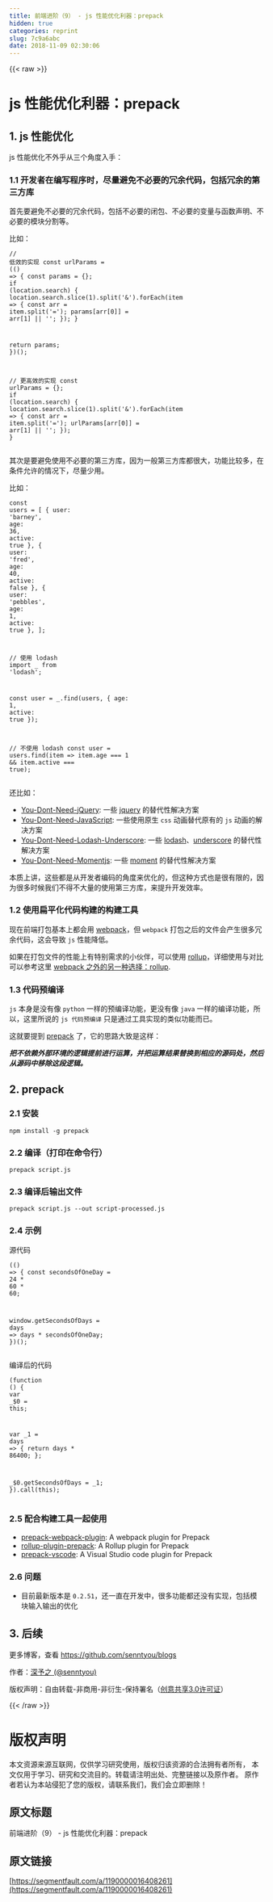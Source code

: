 ```yaml
---
title: 前端进阶（9） - js 性能优化利器：prepack
hidden: true
categories: reprint
slug: 7c9a6abc
date: 2018-11-09 02:30:06
---
```


{{< raw >}}
<h1 id="articleHeader0">js &#x6027;&#x80FD;&#x4F18;&#x5316;&#x5229;&#x5668;&#xFF1A;prepack</h1><h2 id="articleHeader1">1. js &#x6027;&#x80FD;&#x4F18;&#x5316;</h2><p>js &#x6027;&#x80FD;&#x4F18;&#x5316;&#x4E0D;&#x5916;&#x4E4E;&#x4ECE;&#x4E09;&#x4E2A;&#x89D2;&#x5EA6;&#x5165;&#x624B;&#xFF1A;</p><h3 id="articleHeader2">1.1 &#x5F00;&#x53D1;&#x8005;&#x5728;&#x7F16;&#x5199;&#x7A0B;&#x5E8F;&#x65F6;&#xFF0C;&#x5C3D;&#x91CF;&#x907F;&#x514D;&#x4E0D;&#x5FC5;&#x8981;&#x7684;&#x5197;&#x4F59;&#x4EE3;&#x7801;&#xFF0C;&#x5305;&#x62EC;&#x5197;&#x4F59;&#x7684;&#x7B2C;&#x4E09;&#x65B9;&#x5E93;</h3><p>&#x9996;&#x5148;&#x8981;&#x907F;&#x514D;&#x4E0D;&#x5FC5;&#x8981;&#x7684;&#x5197;&#x4F59;&#x4EE3;&#x7801;&#xFF0C;&#x5305;&#x62EC;&#x4E0D;&#x5FC5;&#x8981;&#x7684;&#x95ED;&#x5305;&#x3001;&#x4E0D;&#x5FC5;&#x8981;&#x7684;&#x53D8;&#x91CF;&#x4E0E;&#x51FD;&#x6570;&#x58F0;&#x660E;&#x3001;&#x4E0D;&#x5FC5;&#x8981;&#x7684;&#x6A21;&#x5757;&#x5206;&#x5272;&#x7B49;&#x3002;</p><p>&#x6BD4;&#x5982;&#xFF1A;</p><div class="widget-codetool" style="display:none"><div class="widget-codetool--inner"><span class="selectCode code-tool" data-toggle="tooltip" data-placement="top" title="" data-original-title="&#x5168;&#x9009;"></span> <span type="button" class="copyCode code-tool" data-toggle="tooltip" data-placement="top" data-clipboard-text="// &#x4F4E;&#x6548;&#x7684;&#x5B9E;&#x73B0;
const urlParams = (() =&gt; {
  const params = {};
  if (location.search) {
    location.search.slice(1).split(&apos;&amp;&apos;).forEach(item =&gt; {
      const arr = item.split(&apos;=&apos;);
      params[arr[0]] = arr[1] || &apos;&apos;;
    });
  }
  
 return params;
})();


// &#x66F4;&#x9AD8;&#x6548;&#x7684;&#x5B9E;&#x73B0;
const urlParams = {};
if (location.search) {
  location.search.slice(1).split(&apos;&amp;&apos;).forEach(item =&gt; {
    const arr = item.split(&apos;=&apos;);
    urlParams[arr[0]] = arr[1] || &apos;&apos;;
  });
}" title="" data-original-title="&#x590D;&#x5236;"></span> <span type="button" class="saveToNote code-tool" data-toggle="tooltip" data-placement="top" title="" data-original-title="&#x653E;&#x8FDB;&#x7B14;&#x8BB0;"></span></div></div><pre class="hljs typescript"><code><span class="hljs-comment">// &#x4F4E;&#x6548;&#x7684;&#x5B9E;&#x73B0;</span>
<span class="hljs-keyword">const</span> urlParams = <span class="hljs-function">(<span class="hljs-params">(<span class="hljs-params"></span>) =&gt; {
  <span class="hljs-keyword">const</span> params = {};
  <span class="hljs-keyword">if</span> (<span class="hljs-params">location.search</span>) {
    location.search.slice(<span class="hljs-params">1</span>).split(<span class="hljs-params">&apos;&amp;&apos;</span>).forEach(<span class="hljs-params">item =&gt; {
      <span class="hljs-keyword">const</span> arr = item.split(<span class="hljs-params">&apos;=&apos;</span>);
      params[arr[0]] = arr[1] || &apos;&apos;;
    }</span>);
  }
  
 <span class="hljs-keyword">return</span> params;
}</span>)<span class="hljs-params">()</span>;


// &#x66F4;&#x9AD8;&#x6548;&#x7684;&#x5B9E;&#x73B0;
<span class="hljs-params">const</span> <span class="hljs-params">urlParams</span> = {};
<span class="hljs-params">if</span> (<span class="hljs-params">location.search</span>) {
  <span class="hljs-params">location</span>.<span class="hljs-params">search</span>.<span class="hljs-params">slice</span>(<span class="hljs-params">1</span>).<span class="hljs-params">split</span>(<span class="hljs-params">&apos;&amp;&apos;</span>).<span class="hljs-params">forEach</span>(<span class="hljs-params">item =&gt; {
    <span class="hljs-keyword">const</span> arr = item.split(<span class="hljs-params">&apos;=&apos;</span>);
    urlParams[arr[0]] = arr[1] || &apos;&apos;;
  }</span>);
}</span></code></pre><p>&#x5176;&#x6B21;&#x662F;&#x8981;&#x907F;&#x514D;&#x4F7F;&#x7528;&#x4E0D;&#x5FC5;&#x8981;&#x7684;&#x7B2C;&#x4E09;&#x65B9;&#x5E93;&#xFF0C;&#x56E0;&#x4E3A;&#x4E00;&#x822C;&#x7B2C;&#x4E09;&#x65B9;&#x5E93;&#x90FD;&#x5F88;&#x5927;&#xFF0C;&#x529F;&#x80FD;&#x6BD4;&#x8F83;&#x591A;&#xFF0C;&#x5728;&#x6761;&#x4EF6;&#x5141;&#x8BB8;&#x7684;&#x60C5;&#x51B5;&#x4E0B;&#xFF0C;&#x5C3D;&#x91CF;&#x5C11;&#x7528;&#x3002;</p><p>&#x6BD4;&#x5982;&#xFF1A;</p><div class="widget-codetool" style="display:none"><div class="widget-codetool--inner"><span class="selectCode code-tool" data-toggle="tooltip" data-placement="top" title="" data-original-title="&#x5168;&#x9009;"></span> <span type="button" class="copyCode code-tool" data-toggle="tooltip" data-placement="top" data-clipboard-text="const users = [
  { user: &apos;barney&apos;,  age: 36, active: true },
  { user: &apos;fred&apos;,    age: 40, active: false },
  { user: &apos;pebbles&apos;, age: 1,  active: true },
];

// &#x4F7F;&#x7528; lodash
import _ from &apos;lodash&apos;;

const user = _.find(users, { age: 1, active: true });


// &#x4E0D;&#x4F7F;&#x7528; lodash
const user = users.find(item =&gt; item.age === 1 &amp;&amp; item.active === true);" title="" data-original-title="&#x590D;&#x5236;"></span> <span type="button" class="saveToNote code-tool" data-toggle="tooltip" data-placement="top" title="" data-original-title="&#x653E;&#x8FDB;&#x7B14;&#x8BB0;"></span></div></div><pre class="hljs groovy"><code>const users = [
  { <span class="hljs-string">user:</span> <span class="hljs-string">&apos;barney&apos;</span>,  <span class="hljs-string">age:</span> <span class="hljs-number">36</span>, <span class="hljs-string">active:</span> <span class="hljs-literal">true</span> },
  { <span class="hljs-string">user:</span> <span class="hljs-string">&apos;fred&apos;</span>,    <span class="hljs-string">age:</span> <span class="hljs-number">40</span>, <span class="hljs-string">active:</span> <span class="hljs-literal">false</span> },
  { <span class="hljs-string">user:</span> <span class="hljs-string">&apos;pebbles&apos;</span>, <span class="hljs-string">age:</span> <span class="hljs-number">1</span>,  <span class="hljs-string">active:</span> <span class="hljs-literal">true</span> },
];

<span class="hljs-comment">// &#x4F7F;&#x7528; lodash</span>
<span class="hljs-keyword">import</span> _ from <span class="hljs-string">&apos;lodash&apos;</span>;

const user = _.find(users, { <span class="hljs-string">age:</span> <span class="hljs-number">1</span>, <span class="hljs-string">active:</span> <span class="hljs-literal">true</span> });


<span class="hljs-comment">// &#x4E0D;&#x4F7F;&#x7528; lodash</span>
const user = users.find(item =&gt; item.age === <span class="hljs-number">1</span> &amp;&amp; item.active === <span class="hljs-literal">true</span>);</code></pre><p>&#x8FD8;&#x6BD4;&#x5982;&#xFF1A;</p><ul><li><a href="https://github.com/nefe/You-Dont-Need-jQuery" rel="nofollow noreferrer" target="_blank">You-Dont-Need-jQuery</a>: &#x4E00;&#x4E9B; <a href="https://github.com/jquery/jquery" rel="nofollow noreferrer" target="_blank">jquery</a> &#x7684;&#x66FF;&#x4EE3;&#x6027;&#x89E3;&#x51B3;&#x65B9;&#x6848;</li><li><a href="https://github.com/you-dont-need/You-Dont-Need-JavaScript" rel="nofollow noreferrer" target="_blank">You-Dont-Need-JavaScript</a>: &#x4E00;&#x4E9B;&#x4F7F;&#x7528;&#x539F;&#x751F; <code>css</code> &#x52A8;&#x753B;&#x66FF;&#x4EE3;&#x539F;&#x6709;&#x7684; <code>js</code> &#x52A8;&#x753B;&#x7684;&#x89E3;&#x51B3;&#x65B9;&#x6848;</li><li><a href="https://github.com/you-dont-need/You-Dont-Need-Lodash-Underscore" rel="nofollow noreferrer" target="_blank">You-Dont-Need-Lodash-Underscore</a>: &#x4E00;&#x4E9B; <a href="https://github.com/lodash/lodash" rel="nofollow noreferrer" target="_blank">lodash</a>&#x3001;<a href="https://github.com/jashkenas/underscore" rel="nofollow noreferrer" target="_blank">underscore</a> &#x7684;&#x66FF;&#x4EE3;&#x6027;&#x89E3;&#x51B3;&#x65B9;&#x6848;</li><li><a href="https://github.com/you-dont-need/You-Dont-Need-Momentjs" rel="nofollow noreferrer" target="_blank">You-Dont-Need-Momentjs</a>: &#x4E00;&#x4E9B; <a href="https://github.com/moment/moment" rel="nofollow noreferrer" target="_blank">moment</a> &#x7684;&#x66FF;&#x4EE3;&#x6027;&#x89E3;&#x51B3;&#x65B9;&#x6848;</li></ul><p>&#x672C;&#x8D28;&#x4E0A;&#x8BB2;&#xFF0C;&#x8FD9;&#x4E9B;&#x90FD;&#x662F;&#x4ECE;&#x5F00;&#x53D1;&#x8005;&#x7F16;&#x7801;&#x7684;&#x89D2;&#x5EA6;&#x6765;&#x4F18;&#x5316;&#x7684;&#xFF0C;&#x4F46;&#x8FD9;&#x79CD;&#x65B9;&#x5F0F;&#x4E5F;&#x662F;&#x5F88;&#x6709;&#x9650;&#x7684;&#xFF0C;&#x56E0;&#x4E3A;&#x5F88;&#x591A;&#x65F6;&#x5019;&#x6211;&#x4EEC;&#x4E0D;&#x5F97;&#x4E0D;&#x5927;&#x91CF;&#x7684;&#x4F7F;&#x7528;&#x7B2C;&#x4E09;&#x65B9;&#x5E93;&#xFF0C;&#x6765;&#x63D0;&#x5347;&#x5F00;&#x53D1;&#x6548;&#x7387;&#x3002;</p><h3 id="articleHeader3">1.2 &#x4F7F;&#x7528;&#x6241;&#x5E73;&#x5316;&#x4EE3;&#x7801;&#x6784;&#x5EFA;&#x7684;&#x6784;&#x5EFA;&#x5DE5;&#x5177;</h3><p>&#x73B0;&#x5728;&#x524D;&#x7AEF;&#x6253;&#x5305;&#x57FA;&#x672C;&#x4E0A;&#x90FD;&#x4F1A;&#x7528; <a href="https://github.com/webpack/webpack" rel="nofollow noreferrer" target="_blank">webpack</a>&#xFF0C;&#x4F46; <code>webpack</code> &#x6253;&#x5305;&#x4E4B;&#x540E;&#x7684;&#x6587;&#x4EF6;&#x4F1A;&#x4EA7;&#x751F;&#x5F88;&#x591A;&#x5197;&#x4F59;&#x4EE3;&#x7801;&#xFF0C;&#x8FD9;&#x4F1A;&#x5BFC;&#x81F4; <code>js</code> &#x6027;&#x80FD;&#x964D;&#x4F4E;&#x3002;</p><p>&#x5982;&#x679C;&#x5728;&#x6253;&#x5305;&#x6587;&#x4EF6;&#x7684;&#x6027;&#x80FD;&#x4E0A;&#x6709;&#x7279;&#x522B;&#x9700;&#x6C42;&#x7684;&#x5C0F;&#x4F19;&#x4F34;&#xFF0C;&#x53EF;&#x4EE5;&#x4F7F;&#x7528; <a href="https://github.com/rollup/rollup" rel="nofollow noreferrer" target="_blank">rollup</a>&#xFF0C;&#x8BE6;&#x7EC6;&#x4F7F;&#x7528;&#x4E0E;&#x5BF9;&#x6BD4;&#x53EF;&#x4EE5;&#x53C2;&#x8003;&#x8FD9;&#x91CC; <a href="https://github.com/senntyou/blogs/blob/master/advanced/6.md" rel="nofollow noreferrer" target="_blank">webpack &#x4E4B;&#x5916;&#x7684;&#x53E6;&#x4E00;&#x79CD;&#x9009;&#x62E9;&#xFF1A;rollup</a>.</p><h3 id="articleHeader4">1.3 &#x4EE3;&#x7801;&#x9884;&#x7F16;&#x8BD1;</h3><p><code>js</code> &#x672C;&#x8EAB;&#x662F;&#x6CA1;&#x6709;&#x50CF; <code>python</code> &#x4E00;&#x6837;&#x7684;&#x9884;&#x7F16;&#x8BD1;&#x529F;&#x80FD;&#xFF0C;&#x66F4;&#x6CA1;&#x6709;&#x50CF; <code>java</code> &#x4E00;&#x6837;&#x7684;&#x7F16;&#x8BD1;&#x529F;&#x80FD;&#xFF0C;&#x6240;&#x4EE5;&#xFF0C;&#x8FD9;&#x91CC;&#x6240;&#x8BF4;&#x7684; <code>js &#x4EE3;&#x7801;&#x9884;&#x7F16;&#x8BD1;</code> &#x53EA;&#x662F;&#x901A;&#x8FC7;&#x5DE5;&#x5177;&#x5B9E;&#x73B0;&#x7684;&#x7C7B;&#x4F3C;&#x529F;&#x80FD;&#x800C;&#x5DF2;&#x3002;</p><p>&#x8FD9;&#x5C31;&#x8981;&#x63D0;&#x5230; <a href="https://github.com/facebook/prepack" rel="nofollow noreferrer" target="_blank">prepack</a> &#x4E86;&#xFF0C;&#x5B83;&#x7684;&#x601D;&#x8DEF;&#x5927;&#x81F4;&#x662F;&#x8FD9;&#x6837;&#xFF1A;</p><p><strong><em>&#x628A;&#x4E0D;&#x4F9D;&#x8D56;&#x5916;&#x90E8;&#x73AF;&#x5883;&#x7684;&#x903B;&#x8F91;&#x63D0;&#x524D;&#x8FDB;&#x884C;&#x8FD0;&#x7B97;&#xFF0C;&#x5E76;&#x628A;&#x8FD0;&#x7B97;&#x7ED3;&#x679C;&#x66FF;&#x6362;&#x5230;&#x76F8;&#x5E94;&#x7684;&#x6E90;&#x7801;&#x5904;&#xFF0C;&#x7136;&#x540E;&#x4ECE;&#x6E90;&#x7801;&#x4E2D;&#x79FB;&#x9664;&#x8FD9;&#x6BB5;&#x903B;&#x8F91;&#x3002;</em></strong></p><h2 id="articleHeader5">2. prepack</h2><h3 id="articleHeader6">2.1 &#x5B89;&#x88C5;</h3><div class="widget-codetool" style="display:none"><div class="widget-codetool--inner"><span class="selectCode code-tool" data-toggle="tooltip" data-placement="top" title="" data-original-title="&#x5168;&#x9009;"></span> <span type="button" class="copyCode code-tool" data-toggle="tooltip" data-placement="top" data-clipboard-text="npm install -g prepack" title="" data-original-title="&#x590D;&#x5236;"></span> <span type="button" class="saveToNote code-tool" data-toggle="tooltip" data-placement="top" title="" data-original-title="&#x653E;&#x8FDB;&#x7B14;&#x8BB0;"></span></div></div><pre class="hljs cmake"><code style="word-break:break-word;white-space:initial">npm <span class="hljs-keyword">install</span> -g prepack</code></pre><h3 id="articleHeader7">2.2 &#x7F16;&#x8BD1;&#xFF08;&#x6253;&#x5370;&#x5728;&#x547D;&#x4EE4;&#x884C;&#xFF09;</h3><div class="widget-codetool" style="display:none"><div class="widget-codetool--inner"><span class="selectCode code-tool" data-toggle="tooltip" data-placement="top" title="" data-original-title="&#x5168;&#x9009;"></span> <span type="button" class="copyCode code-tool" data-toggle="tooltip" data-placement="top" data-clipboard-text="prepack script.js" title="" data-original-title="&#x590D;&#x5236;"></span> <span type="button" class="saveToNote code-tool" data-toggle="tooltip" data-placement="top" title="" data-original-title="&#x653E;&#x8FDB;&#x7B14;&#x8BB0;"></span></div></div><pre class="hljs applescript"><code style="word-break:break-word;white-space:initial">prepack <span class="hljs-keyword">script</span>.js</code></pre><h3 id="articleHeader8">2.3 &#x7F16;&#x8BD1;&#x540E;&#x8F93;&#x51FA;&#x6587;&#x4EF6;</h3><div class="widget-codetool" style="display:none"><div class="widget-codetool--inner"><span class="selectCode code-tool" data-toggle="tooltip" data-placement="top" title="" data-original-title="&#x5168;&#x9009;"></span> <span type="button" class="copyCode code-tool" data-toggle="tooltip" data-placement="top" data-clipboard-text="prepack script.js --out script-processed.js" title="" data-original-title="&#x590D;&#x5236;"></span> <span type="button" class="saveToNote code-tool" data-toggle="tooltip" data-placement="top" title="" data-original-title="&#x653E;&#x8FDB;&#x7B14;&#x8BB0;"></span></div></div><pre class="hljs applescript"><code style="word-break:break-word;white-space:initial">prepack <span class="hljs-keyword">script</span>.js <span class="hljs-comment">--out script-processed.js</span></code></pre><h3 id="articleHeader9">2.4 &#x793A;&#x4F8B;</h3><p>&#x6E90;&#x4EE3;&#x7801;</p><div class="widget-codetool" style="display:none"><div class="widget-codetool--inner"><span class="selectCode code-tool" data-toggle="tooltip" data-placement="top" title="" data-original-title="&#x5168;&#x9009;"></span> <span type="button" class="copyCode code-tool" data-toggle="tooltip" data-placement="top" data-clipboard-text="(() =&gt; {
  const secondsOfOneDay = 24 * 60 * 60;

  window.getSecondsOfDays = days =&gt; days * secondsOfOneDay;
})();" title="" data-original-title="&#x590D;&#x5236;"></span> <span type="button" class="saveToNote code-tool" data-toggle="tooltip" data-placement="top" title="" data-original-title="&#x653E;&#x8FDB;&#x7B14;&#x8BB0;"></span></div></div><pre class="hljs javascript"><code>(<span class="hljs-function"><span class="hljs-params">()</span> =&gt;</span> {
  <span class="hljs-keyword">const</span> secondsOfOneDay = <span class="hljs-number">24</span> * <span class="hljs-number">60</span> * <span class="hljs-number">60</span>;

  <span class="hljs-built_in">window</span>.getSecondsOfDays = <span class="hljs-function"><span class="hljs-params">days</span> =&gt;</span> days * secondsOfOneDay;
})();</code></pre><p>&#x7F16;&#x8BD1;&#x540E;&#x7684;&#x4EE3;&#x7801;</p><div class="widget-codetool" style="display:none"><div class="widget-codetool--inner"><span class="selectCode code-tool" data-toggle="tooltip" data-placement="top" title="" data-original-title="&#x5168;&#x9009;"></span> <span type="button" class="copyCode code-tool" data-toggle="tooltip" data-placement="top" data-clipboard-text="(function () {
  var _$0 = this;

  var _1 = days =&gt; {
    return days * 86400;
  };

  _$0.getSecondsOfDays = _1;
}).call(this);" title="" data-original-title="&#x590D;&#x5236;"></span> <span type="button" class="saveToNote code-tool" data-toggle="tooltip" data-placement="top" title="" data-original-title="&#x653E;&#x8FDB;&#x7B14;&#x8BB0;"></span></div></div><pre class="hljs javascript"><code>(<span class="hljs-function"><span class="hljs-keyword">function</span> (<span class="hljs-params"></span>) </span>{
  <span class="hljs-keyword">var</span> _$<span class="hljs-number">0</span> = <span class="hljs-keyword">this</span>;

  <span class="hljs-keyword">var</span> _1 = <span class="hljs-function"><span class="hljs-params">days</span> =&gt;</span> {
    <span class="hljs-keyword">return</span> days * <span class="hljs-number">86400</span>;
  };

  _$<span class="hljs-number">0.</span>getSecondsOfDays = _1;
}).call(<span class="hljs-keyword">this</span>);</code></pre><h3 id="articleHeader10">2.5 &#x914D;&#x5408;&#x6784;&#x5EFA;&#x5DE5;&#x5177;&#x4E00;&#x8D77;&#x4F7F;&#x7528;</h3><ul><li><a href="https://github.com/gajus/prepack-webpack-plugin" rel="nofollow noreferrer" target="_blank">prepack-webpack-plugin</a>: A webpack plugin for Prepack</li><li><a href="https://github.com/olstenlarck/rollup-plugin-prepack" rel="nofollow noreferrer" target="_blank">rollup-plugin-prepack</a>: A Rollup plugin for Prepack</li><li><a href="https://marketplace.visualstudio.com/items?itemName=RobinMalfait.prepack-vscode" rel="nofollow noreferrer" target="_blank">prepack-vscode</a>: A Visual Studio code plugin for Prepack</li></ul><h3 id="articleHeader11">2.6 &#x95EE;&#x9898;</h3><ul><li>&#x76EE;&#x524D;&#x6700;&#x65B0;&#x7248;&#x672C;&#x662F; <code>0.2.51</code>&#xFF0C;&#x8FD8;&#x4E00;&#x76F4;&#x5728;&#x5F00;&#x53D1;&#x4E2D;&#xFF0C;&#x5F88;&#x591A;&#x529F;&#x80FD;&#x90FD;&#x8FD8;&#x6CA1;&#x6709;&#x5B9E;&#x73B0;&#xFF0C;&#x5305;&#x62EC;&#x6A21;&#x5757;&#x8F93;&#x5165;&#x8F93;&#x51FA;&#x7684;&#x4F18;&#x5316;</li></ul><h2 id="articleHeader12">3. &#x540E;&#x7EED;</h2><p>&#x66F4;&#x591A;&#x535A;&#x5BA2;&#xFF0C;&#x67E5;&#x770B; <a href="https://github.com/senntyou/blogs" rel="nofollow noreferrer" target="_blank">https://github.com/senntyou/blogs</a></p><p>&#x4F5C;&#x8005;&#xFF1A;<a href="https://github.com/senntyou" rel="nofollow noreferrer" target="_blank">&#x6DF1;&#x4E88;&#x4E4B; (@senntyou)</a></p><p>&#x7248;&#x6743;&#x58F0;&#x660E;&#xFF1A;&#x81EA;&#x7531;&#x8F6C;&#x8F7D;-&#x975E;&#x5546;&#x7528;-&#x975E;&#x884D;&#x751F;-&#x4FDD;&#x6301;&#x7F72;&#x540D;&#xFF08;<a href="https://creativecommons.org/licenses/by-nc-nd/3.0/deed.zh" rel="nofollow noreferrer" target="_blank">&#x521B;&#x610F;&#x5171;&#x4EAB;3.0&#x8BB8;&#x53EF;&#x8BC1;</a>&#xFF09;</p>
{{< /raw >}}

# 版权声明
本文资源来源互联网，仅供学习研究使用，版权归该资源的合法拥有者所有，
本文仅用于学习、研究和交流目的。转载请注明出处、完整链接以及原作者。
原作者若认为本站侵犯了您的版权，请联系我们，我们会立即删除！

## 原文标题
前端进阶（9） - js 性能优化利器：prepack

## 原文链接
[https://segmentfault.com/a/1190000016408261](https://segmentfault.com/a/1190000016408261)


